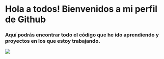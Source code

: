 # Hola a todos! Bienvenidos a mi perfil de Github


### Aquí podrás encontrar todo el código que he ido aprendiendo y proyectos en los que estoy trabajando.

![](https://upload.wikimedia.org/wikipedia/commons/d/d7/Android_robot.svg)
